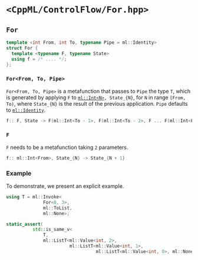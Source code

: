 # `<CppML/ControlFlow/For.hpp>`

## `For`

```c++
template <int From, int To, typename Pipe = ml::Identity>
struct For {
  template <typename F, typename State>
  using f = /* .... */;
};
```
### `For<From, To, Pipe>`

`For<From, To, Pipe>` is a metafunction that passes to `Pipe` the type `T`, which is generated by applying `F` to [`ml::Int<N>`](../Vocabulary/Value.md)`, State_{N}`, for `N` in range `[From, To)`, where `State_{N}` is the result of the previous application. `Pipe` defaults to [`ml::Identity`](../Functional/Identity.md).

```c++
f:: F, State -> F(ml::Int<To - 1>, F(ml::Int<To - 2>, F ... F(ml::Int<From>, State))) >-> Pipe
```
### `F`

`F` needs to be a metafunction taking `2` parameters.

```c++
f:: ml::Int<From>, State_{N} -> State_{N + 1} 
```

### Example

To demonstrate, we present an explicit example.

```c++
using T = ml::Invoke<
              For<0, 3>,
              ml::ToList,
              ml::None>;

static_assert(
          std::is_same_v<
              T,
              ml::ListT<ml::Value<int, 2>,
                        ml::ListT<ml::Value<int, 1>,
                                  ml::ListT<ml::Value<int, 0>, ml::None>>>>>);
```


